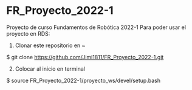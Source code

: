 # FR_Proyecto_2022-1
Proyecto de curso Fundamentos de Robótica 2022-1
Para poder usar el proyecto en RDS: 

1. Clonar este repositorio en ~

  $ git clone https://github.com/Jimi1811/FR_Proyecto_2022-1.git

2. Colocar al inicio en terminal 
  
  $ source FR_Proyecto_2022-1/proyecto_ws/devel/setup.bash
